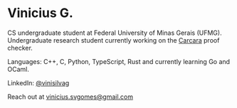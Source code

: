 # Vinicius G.

CS undergraduate student at Federal University of Minas Gerais (UFMG).  
Undergraduate research student currently working on the [Carcara](https://github.com/ufmg-smite/carcara) proof checker.

Languages: C++, C, Python, TypeScript, Rust and currently learning Go and OCaml.

LinkedIn: [@vinisilvag](https://linkedin.com/in/vinisilvag)

Reach out at [vinicius.svgomes@gmail.com](mailto:vinicius.svgomes@gmail.com)
